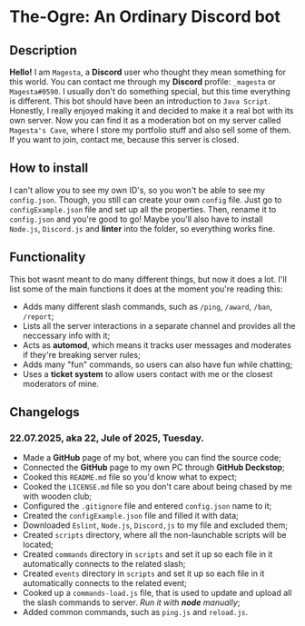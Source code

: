 # The-Ogre: An Ordinary Discord bot

## Description
**Hello!** I am `Magesta`, a **Discord** user who thought they mean something for this world. You can contact me through my **Discord** profile: `_magesta` or `Magesta#0590`. I usually don't do something special, but this time everything is different. This bot should have been an introduction to `Java Script`. Honestly, I really enjoyed making it and decided to make it a real bot with its own server. Now you can find it as a moderation bot on my server called `Magesta's Cave`, where I store my portfolio stuff and also sell some of them. If you want to join, contact me, because this server is closed.

## How to install
I can't allow you to see my own ID's, so you won't be able to see my `config.json`. Though, you still can create your own `config` file. Just go to `configExample.json` file and set up all the properties. Then, rename it to `config.json` and you're good to go!
Maybe you'll also have to install `Node.js`, `Discord.js` and **linter** into the folder, so everything works fine.

## Functionality
This bot wasnt meant to do many different things, but now it does a lot. I'll list some of the main functions it does at the moment you're reading this:
* Adds many different slash commands, such as `/ping`, `/award`, `/ban`, `/report`;
* Lists all the server interactions in a separate channel and provides all the neccessary info with it;
* Acts as **automod**, which means it tracks user messages and moderates if they're breaking server rules;
* Adds many "fun" commands, so users can also have fun while chatting;
* Uses a **ticket system** to allow users contact with me or the closest moderators of mine.

## Changelogs
### 22.07.2025, aka 22, Jule of 2025, Tuesday.
* Made a **GitHub** page of my bot, where you can find the source code;
* Connected the **GitHub** page to my own PC through **GitHub Deckstop**;
* Cooked this `README.md` file so you'd know what to expect;
* Cooked the `LICENSE.md` file so you don't care about being chased by me with wooden club;
* Configured the `.gitignore` file and entered `config.json` name to it;
* Created the `configExample.json` file and filled it with data;
* Downloaded `Eslint`, `Node.js`, `Discord,js` to my file and excluded them;
* Created `scripts` directory, where all the non-launchable scripts will be located;
* Created `commands` directory in `scripts` and set it up so each file in it automatically connects to the related slash;
* Created `events` directory in `scripts` and set it up so each file in it automatically connects to the related event;
* Cooked up a `commands-load.js` file, that is used to update and upload all the slash commands to server. *Run it with **node** manually*;
* Added common commands, such as `ping.js` and `reload.js`.